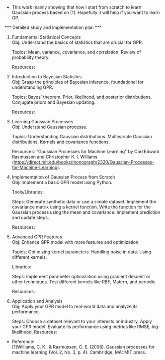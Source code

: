- This work mainly showing that how I start from scratch to learn Gaussian process based on [1]. Hopefully it will help if you want to learn GP.

*** Detailed study and implementation plan ***

1. Fundamental Statistical Concepts<br>
   Obj: Understand the basics of statistics that are crucial for GPR.
   
   Topics:
	Mean, variance, covariance, and correlation.
   	Review of probability theory.
	
   Resources:
   
2. Introduction to Bayesian Statistics<br>
   Obj: Grasp the principles of Bayesian inference, foundational for understanding GPR.
   
   Topics:
	Bayes' theorem.
   	Prior, likelihood, and posterior distributions.
   	Conjugate priors and Bayesian updating.
	
   Resources:
   
3. Learning Gaussian Processes<br>
   Obj: Understand Gaussian processe.
   
   Topics:
	Understanding Gaussian distributions.
   	Multivariate Gaussian distributions.
   	Kernels and covariance functions.
	
   Resources: "Gaussian Processes for Machine Learning" by Carl Edward Rasmussen and Christopher K. I. Williams (https://direct.mit.edu/books/monograph/2320/Gaussian-Processes-for-Machine-Learning).
   
4. Implementation of Gaussian Process from Scratch<br>
   Obj: Implement a basic GPR model using Python.
   
   Tools/Libraries:
   
   Steps:
	Generate synthetic data or use a simple dataset.
   	Implement the covariance matrix using a kernel function.
  	Write the function for the Gaussian process using the mean and covariance.
   	Implement prediction and update steps.
	
   Resources:
   
5. Advanced GPR Features<br>
   Obj: Enhance GPR model with more features and optimization.
   
   Topics:
	Optimizing kernel parameters.
   	Handling noise in data.
   	Using different kernels.
	
   Libraries:
   
   Steps:
	Implement parameter optimization using gradient descent or other techniques.
   	Test different kernels like RBF, Matern, and periodic.
	
   Resources:
   
6. Application and Analysis<br>
   Obj: Apply your GPR model to real-world data and analyze its performance.
   
   Steps:
	Choose a dataset relevant to your interests or industry.
   	Apply your GPR model.
   	Evaluate its performance using metrics like RMSE, log-likelihood.
   Resources:


- Reference:<br>
[1]Williams, C. K., & Rasmussen, C. E. (2006). Gaussian processes for machine learning (Vol. 2, No. 3, p. 4). Cambridge, MA: MIT press.
